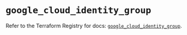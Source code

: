 # `google_cloud_identity_group`

Refer to the Terraform Registry for docs: [`google_cloud_identity_group`](https://registry.terraform.io/providers/hashicorp/google/6.30.0/docs/resources/cloud_identity_group).
